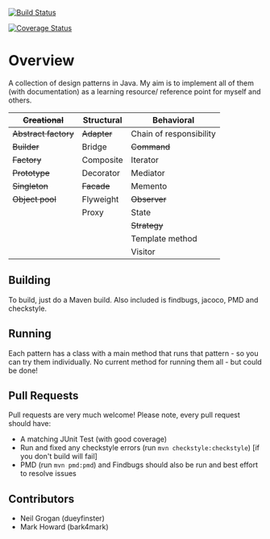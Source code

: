 [![Build Status](https://travis-ci.org/dueyfinster/DesignPatterns.png)](https://travis-ci.org/dueyfinster/DesignPatterns)

[![Coverage Status](https://coveralls.io/repos/dueyfinster/DesignPatterns/badge.png)](https://coveralls.io/r/dueyfinster/DesignPatterns)

# Overview 
A collection of design patterns in Java. 
My aim is to implement all of them (with documentation) as a learning resource/ reference point for myself and others.

| ~~Creational~~  | Structural | Behavioral |
| ------------- | ------------- | ------------- |
| ~~Abstract factory~~  | ~~Adapter~~  |  Chain of responsibility  |
| ~~Builder~~  | Bridge  | ~~Command~~  |
| ~~Factory~~  | Composite   | Iterator  |
| ~~Prototype~~  | Decorator  | Mediator  |
| ~~Singleton~~  | ~~Facade~~  | Memento  |
| ~~Object pool~~  | Flyweight | ~~Observer~~  |
| | Proxy  | State  |
| | | ~~Strategy~~  |
| | | Template method  |
| | | Visitor  |

## Building
To build, just do a Maven build. Also included is findbugs, jacoco, PMD and checkstyle.

## Running 
Each pattern has a class with a main method that runs that pattern - so you can try them individually. No current method for running them all - but could be done!

## Pull Requests 
Pull requests are very much welcome! Please note, every pull request should have:

* A matching JUnit Test (with good coverage)
* Run and fixed any checkstyle errors (run `mvn checkstyle:checkstyle`) [if you don't build will fail]
* PMD (run `mvn pmd:pmd`) and Findbugs should also be run and best effort to resolve issues

## Contributors
* Neil Grogan (dueyfinster)
* Mark Howard (bark4mark)
